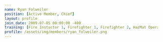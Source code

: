 ```yaml
---
name: Ryan Folweiler
position: [Active Member, Chief]
layout: profile
join_date: 2009-07-05 00:00:00 -400
training: [Fire Instuctor 1, Firefighter 1, Firefighter 2, HazMat Operations, HazMat Awareness, Vehicle Rescue, VA EMT, EVOC, CPR]
profile: /assets/img/members/ryan_folweiler.png
---
```

